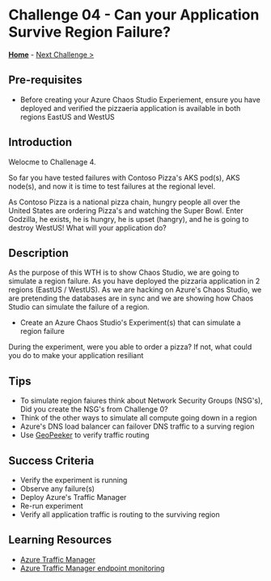 # Challenge 04 - Can your Application Survive Region Failure?

**[Home](../README.md)** - [Next Challenge >](./Challenge-05.md)


## Pre-requisites

- Before creating your Azure Chaos Studio Experiement, ensure you have deployed and verified the pizzaeria application is available in both regions EastUS
and WestUS

## Introduction

Welocme to Challenage 4. 

So far you have tested failures with Contoso Pizza's AKS pod(s), AKS node(s), and now it is time to test failures at the regional
level. 

As Contoso Pizza is a national pizza chain, hungry people all over the United States are ordering Pizza's and watching the Super
Bowl. Enter Godzilla, he exists, he is hungry, he is upset (hangry), and he is going to destroy WestUS! What will your application
do? 
 

## Description

As the purpose of this WTH is to show Chaos Studio, we are going to simulate a region failure. As you have deployed the pizzaria application in 2 regions
(EastUS / WestUS). As we are hacking on Azure's Chaos Studio, we are pretending the databases are in sync and we are showing how Chaos Studio can simulate
the failure of a region.   

- Create an Azure Chaos Studio's Experiment(s) that can simulate a region failure

During the experiment, were you able to order a pizza? If not, what could you do to make your application resiliant

## Tips

-  To simulate region faiures think about Network Security Groups (NSG's), Did you create the NSG's from Challenge 0? 
-  Think of the other ways to simulate all compute going down in a region
-  Azure's DNS load balancer can failover DNS traffic to a surving region
-  Use [GeoPeeker](https://geopeeker.com/home/default) to verify traffic routing


## Success Criteria

- Verify the experiment is running
- Observe any failure(s)
- Deploy Azure's Traffic Manager 
- Re-run experiment
- Verify all application traffic is routing to the surviving region


## Learning Resources

- [Azure Traffic Manager](https://docs.microsoft.com/en-us/azure/traffic-manager/traffic-manager-configure-priority-routing-method)
- [Azure Traffic Manager endpoint monitoring](https://docs.microsoft.com/en-us/azure/traffic-manager/traffic-manager-monitoring)

